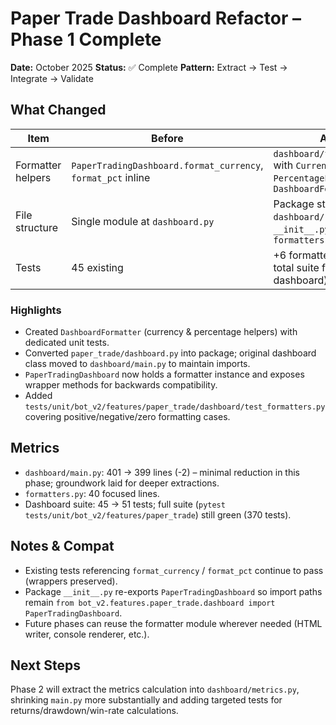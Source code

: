 # Paper Trade Dashboard Refactor – Phase 1 Complete

**Date:** October 2025
**Status:** ✅ Complete
**Pattern:** Extract → Test → Integrate → Validate

## What Changed

| Item | Before | After |
|------|--------|-------|
| Formatter helpers | `PaperTradingDashboard.format_currency`, `format_pct` inline | `dashboard/formatters.py` with `CurrencyFormatter`, `PercentageFormatter`, `DashboardFormatter` |
| File structure | Single module at `dashboard.py` | Package structure `dashboard/` with `__init__.py`, `main.py`, `formatters.py` |
| Tests | 45 existing | +6 formatter tests (51 total suite for dashboard) |

### Highlights
- Created `DashboardFormatter` (currency & percentage helpers) with dedicated unit tests.
- Converted `paper_trade/dashboard.py` into package; original dashboard class moved to `dashboard/main.py` to maintain imports.
- `PaperTradingDashboard` now holds a formatter instance and exposes wrapper methods for backwards compatibility.
- Added `tests/unit/bot_v2/features/paper_trade/dashboard/test_formatters.py` covering positive/negative/zero formatting cases.

## Metrics

- `dashboard/main.py`: 401 → 399 lines (-2) – minimal reduction in this phase; groundwork laid for deeper extractions.
- `formatters.py`: 40 focused lines.
- Dashboard suite: 45 → 51 tests; full suite (`pytest tests/unit/bot_v2/features/paper_trade`) still green (370 tests).

## Notes & Compat

- Existing tests referencing `format_currency` / `format_pct` continue to pass (wrappers preserved).
- Package `__init__.py` re-exports `PaperTradingDashboard` so import paths remain `from bot_v2.features.paper_trade.dashboard import PaperTradingDashboard`.
- Future phases can reuse the formatter module wherever needed (HTML writer, console renderer, etc.).

## Next Steps

Phase 2 will extract the metrics calculation into `dashboard/metrics.py`, shrinking `main.py` more substantially and adding targeted tests for returns/drawdown/win-rate calculations.

